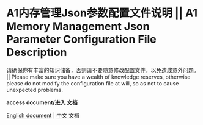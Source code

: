# A1内存管理Json参数配置文件说明 || A1 Memory Management Json Parameter Configuration File Description

请确保你有丰富的知识储备，否则请不要随意修改配置文件，以免造成意外问题。 || Please make sure you have a wealth of knowledge reserves, otherwise please do not modify the configuration file at will, so as not to cause unexpected problems.

**access document/进入 文档**

[English document](README.md) | [中文 文档](README-zh.md)